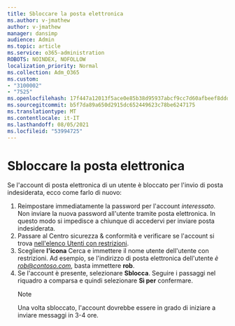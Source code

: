 ```yaml
---
title: Sbloccare la posta elettronica
ms.author: v-jmathew
author: v-jmathew
manager: dansimp
audience: Admin
ms.topic: article
ms.service: o365-administration
ROBOTS: NOINDEX, NOFOLLOW
localization_priority: Normal
ms.collection: Adm_O365
ms.custom:
- "3100002"
- "7525"
ms.openlocfilehash: 17f447a12013f5ace0e85b38d95937abcf9cc7d60afbeef8dddd1c3315eb3467
ms.sourcegitcommit: b5f7da89a650d2915dc652449623c78be6247175
ms.translationtype: MT
ms.contentlocale: it-IT
ms.lasthandoff: 08/05/2021
ms.locfileid: "53994725"
---
```

# <a name="unblock-email"></a>Sbloccare la posta elettronica

Se l'account di posta elettronica di un utente è bloccato per l'invio di posta indesiderata, ecco come farlo di nuovo:

1. Reimpostare immediatamente la password per l'account *interessato.* Non inviare la nuova password all'utente tramite posta elettronica. In questo modo si impedisce a chiunque di accedervi per inviare posta indesiderata.
2. Passare al Centro sicurezza & conformità e verificare se l'account si trova [nell'elenco Utenti con restrizioni](https://protection.office.com/#/restrictedusers).
3. Scegliere **l'icona** Cerca e immettere il nome utente dell'utente con restrizioni. Ad esempio, se l'indirizzo di posta elettronica dell'utente *è rob@contoso.com*, basta immettere **rob**.
4. Se l'account è presente, selezionare **Sblocca**. Seguire i passaggi nel riquadro a comparsa e quindi selezionare **Sì per** confermare.  
    > [!NOTE]
    > Una volta sbloccato, l'account dovrebbe essere in grado di iniziare a inviare messaggi in 3-4 ore.

